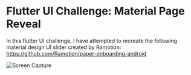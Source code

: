 # Flutter UI Challenge: Material Page Reveal

In this flutter UI challenge, I have attempted to recreate the following material design UI slider created by Ramotion:
https://github.com/Ramotion/paper-onboarding-android

![Screen Capture](https://github.com/garganmol111/flutter_challenge_material_page_reveal/blob/master/capture.gif)
